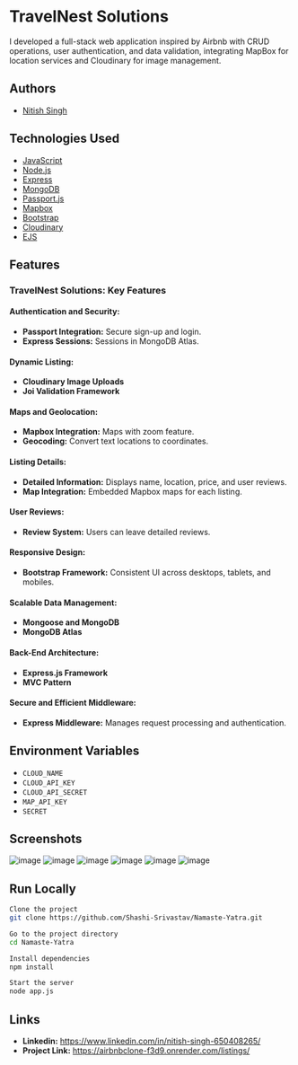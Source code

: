 # TravelNest Solutions
I developed a full-stack web application inspired by Airbnb with CRUD operations, user authentication, and data validation, integrating MapBox for location services and Cloudinary for image management.

## Authors
- [Nitish Singh](https://github.com/NitishSP)

## Technologies Used

- [JavaScript](https://www.javascript.com/)
- [Node.js](https://nodejs.org/)
- [Express](https://expressjs.com/)
- [MongoDB](https://www.mongodb.com/)
- [Passport.js](http://www.passportjs.org/)
- [Mapbox](https://www.mapbox.com/)
- [Bootstrap](https://getbootstrap.com/)
- [Cloudinary](https://cloudinary.com/)
- [EJS](https://ejs.co/)

## Features

###  TravelNest Solutions: Key Features

#### Authentication and Security:

- **Passport Integration:** Secure sign-up and login.
- **Express Sessions:** Sessions in MongoDB Atlas.

#### Dynamic Listing:

- **Cloudinary Image Uploads** 
- **Joi Validation Framework**

#### Maps and Geolocation:

- **Mapbox Integration:** Maps with zoom feature.
- **Geocoding:** Convert text locations to coordinates.

#### Listing Details:

- **Detailed Information:** Displays name, location, price, and user reviews.
- **Map Integration:** Embedded Mapbox maps for each listing.

#### User Reviews:

- **Review System:** Users can leave detailed reviews.

#### Responsive Design:

- **Bootstrap Framework:** Consistent UI across desktops, tablets, and mobiles.

#### Scalable Data Management:

- **Mongoose and MongoDB** 
- **MongoDB Atlas**

#### Back-End Architecture:

- **Express.js Framework**
- **MVC Pattern**

#### Secure and Efficient Middleware:

- **Express Middleware:** Manages request processing and authentication.

## Environment Variables

- `CLOUD_NAME`
- `CLOUD_API_KEY`
- `CLOUD_API_SECRET`
- `MAP_API_KEY`
- `SECRET`

## Screenshots
![image](https://github.com/NitishSP/AirbnbClone/assets/130090010/954d32e1-e194-4341-84d5-feeedaa516dc)
![image](https://github.com/NitishSP/AirbnbClone/assets/130090010/1d984a19-ed7a-4fc9-9846-cb73867a1cc6)
![image](https://github.com/NitishSP/AirbnbClone/assets/130090010/0e7d4826-342e-4ba4-974d-6e683bc5bc6b)
![image](https://github.com/NitishSP/AirbnbClone/assets/130090010/daab736d-ea9e-4e67-83b1-96dd0c0d786d)
![image](https://github.com/NitishSP/AirbnbClone/assets/130090010/523d34b8-0725-45ba-bf4d-50c05e3bb664)
![image](https://github.com/NitishSP/AirbnbClone/assets/130090010/8b6a195e-3a28-42a7-ac32-cc524fc140e4)


## Run Locally

```bash
Clone the project
git clone https://github.com/Shashi-Srivastav/Namaste-Yatra.git

Go to the project directory
cd Namaste-Yatra

Install dependencies
npm install

Start the server
node app.js
```

## Links
- **Linkedin:** https://www.linkedin.com/in/nitish-singh-650408265/
- **Project Link:** https://airbnbclone-f3d9.onrender.com/listings/
